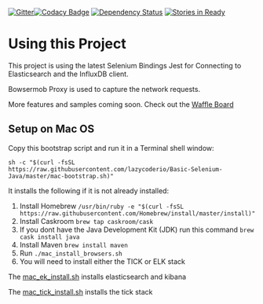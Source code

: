 [![Gitter](https://badges.gitter.im/lazycoderio/PerformanceSeleniumTests.svg)](https://gitter.im/lazycoderio/PerformanceSeleniumTests?utm_source=badge&utm_medium=badge&utm_campaign=pr-badge)[![Codacy Badge](https://api.codacy.com/project/badge/Grade/b5b32a07f3824d0c8bb8cdecfaa03313)](https://www.codacy.com/app/andrew_19/PerformanceSeleniumTests?utm_source=github.com&amp;utm_medium=referral&amp;utm_content=lazycoderio/PerformanceSeleniumTests&amp;utm_campaign=Badge_Grade) [![Dependency Status](https://www.versioneye.com/user/projects/598011670fb24f005d18afa1/badge.svg?style=flat-square)](https://www.versioneye.com/user/projects/598011670fb24f005d18afa1)  [![Stories in Ready](https://badge.waffle.io/lazycoderio/PerformanceSeleniumTests.svg?label=ready&title=Ready)](http://waffle.io/lazycoderio/PerformanceSeleniumTests)

# Using this Project

This project is using the latest Selenium Bindings Jest for Connecting to Elasticsearch and the InfluxDB client.

Bowsermob Proxy is used to capture the network requests.

More features and samples coming soon. Check out the [Waffle Board](http://waffle.io/lazycoderio/PerformanceSeleniumTests)

## Setup on Mac OS

Copy this bootstrap script and run it in a Terminal shell window:

   ```
   sh -c "$(curl -fsSL https://raw.githubusercontent.com/lazycoderio/Basic-Selenium-Java/master/mac-bootstrap.sh)"
   ```

It installs the following if it is not already installed:

1. Install Homebrew `/usr/bin/ruby -e "$(curl -fsSL https://raw.githubusercontent.com/Homebrew/install/master/install)"`
2. Install Caskroom `brew tap caskroom/cask`
3. If you dont have the Java Development Kit (JDK) run this command `brew cask install java`
4. Install Maven `brew install maven`
5. Run `./mac_install_browsers.sh`
6. You will need to install  either the TICK or ELK stack

The [mac_ek_install.sh](mac_ek_install.sh) installs elasticsearch and kibana

The [mac_tick_install.sh](mac_tick_install.sh) installs the tick stack
